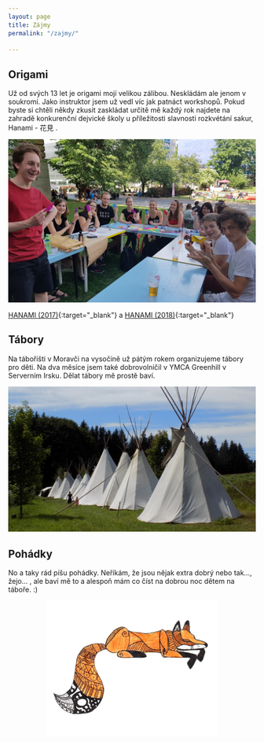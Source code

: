 ```yaml
---
layout: page
title: Zájmy
permalink: "/zajmy/"

---
```

## Origami

Už od svých 13 let je origami mojí velikou zálibou.
Neskládám ale jenom v soukromí.
Jako instruktor jsem už vedl víc jak patnáct workshopů.
Pokud byste si chtěli někdy zkusit zaskládat určitě mě každý rok najdete
na zahradě konkurenční dejvické školy u příležitosti slavnosti rozkvétání sakur,
Hanami - 花見 .

![Hanami Workshop 2018](/fotky/f-workshop04.jpg)

[HANAMI (2017)](https://www.facebook.com/events/289217638183319/){:target="_blank"} a [HANAMI (2018)](https://kalendar.vscht.cz/Udalost.aspx?u=5140){:target="_blank"}

## Tábory

Na tábořišti v Moravči na vysočině už pátým rokem organizujeme tábory pro děti.
Na dva měsíce jsem také dobrovolničil v YMCA Greenhill v Serverním Irsku.
Dělat tábory mě prostě baví.

![Teepee](/fotky/f-teepee.jpg)

## Pohádky

No a taky rád píšu pohádky.
Neříkám, že jsou nějak extra dobrý nebo tak..., žejo...
, ale baví mě to a alespoň mám co číst na dobrou noc dětem na táboře. :)

<center>
<img src="/fotky/f-luska.jpg" alt="drawing" width="350" align="middle"/>
</center>
